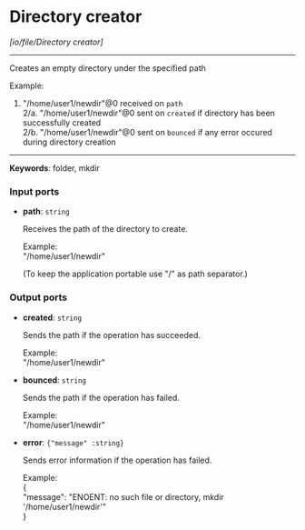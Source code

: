 # Directory creator

_[io/file/Directory creator]_

---

Creates an empty directory under the specified path  
  
Example:  
1. "/home/user1/newdir"@0 received on `path`  
2/a. "/home/user1/newdir"@0 sent on `created` if directory has been successfully created  
2/b. "/home/user1/newdir"@0 sent on `bounced` if any error occured during directory creation  

---

__Keywords__: folder, mkdir

### Input ports

* __path__: ` string `

    Receives the path of the  directory to create.  
      
    Example:  
    "/home/user1/newdir"  
      
    (To keep the application portable use "/" as path separator.)  

### Output ports

* __created__: ` string `

    Sends the path if the operation has succeeded.  
      
    Example:  
    "/home/user1/newdir"  
      
      


* __bounced__: ` string `

    Sends the path if the operation has failed.  
      
    Example:  
    "/home/user1/newdir"  


* __error__: ` {"message" :string} `

    Sends error information if the operation has failed.  
      
    Example:   
    {  
      "message": "ENOENT: no such file or directory, mkdir '/home/user1/newdir'"  
    }  

